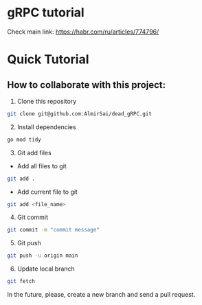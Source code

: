 # gRPC tutorial
Check main link: https://habr.com/ru/articles/774796/

# Quick Tutorial

## How to collaborate with this project:

1. Clone this repository
```bash
git clone git@github.com:AlmirSai/dead_gRPC.git
```

2. Install dependencies
```bash
go mod tidy
```

3. Git add files
- Add all files to git
```bash
git add .
```
- Add current file to git
```bash
git add <file_name>
```

4. Git commit
```bash
git commit -m "commit message"
```

5. Git push
```bash
git push -u origin main
```

6. Update local branch
```bash
git fetch
```

In the future, please, create a new branch and send a pull request.
